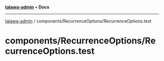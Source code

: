 [**talawa-admin**](../../../README.md) • **Docs**

***

[talawa-admin](../../../modules.md) / components/RecurrenceOptions/RecurrenceOptions.test

# components/RecurrenceOptions/RecurrenceOptions.test
